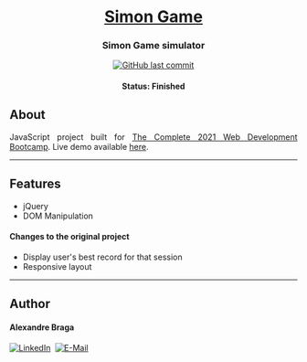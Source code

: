 <h1 align="center">
  <a href="https://alexbraga.github.io/Simon-Game/">Simon Game</a>
</h1>

<h3 align="center">
    Simon Game simulator
</h3>

<p align="center">
  <a href="https://github.com/alexbraga/Simon-Game/commits/master"><img alt="GitHub last commit" src="https://img.shields.io/github/last-commit/alexbraga/Simon-Game"></a>
</p>

<h4 align="center">
	 Status: Finished
</h4>

## About

<p align="justify">JavaScript project built for <a href="https://www.udemy.com/course/the-complete-web-development-bootcamp/">The Complete 2021 Web Development Bootcamp</a>. Live demo available <a href="https://alexbraga.github.io/Simon-Game/">here</a>.</p>

---

## Features

- jQuery
- DOM Manipulation

#### Changes to the original project

- Display user's best record for that session
- Responsive layout

---

## Author

<h4>Alexandre Braga</h4>

<div>
<a href="https://www.linkedin.com/in/alexgbraga/" target="_blank"><img src="https://img.shields.io/badge/-LinkedIn-blue?style=for-the-badge&logo=Linkedin&logoColor=white" alt="LinkedIn"></a>&nbsp;
<a href="mailto:contato@alexbraga.com.br" target="_blank"><img src="https://img.shields.io/badge/-email-c14438?style=for-the-badge&logo=Gmail&logoColor=white" alt="E-Mail"></a>
</div>
